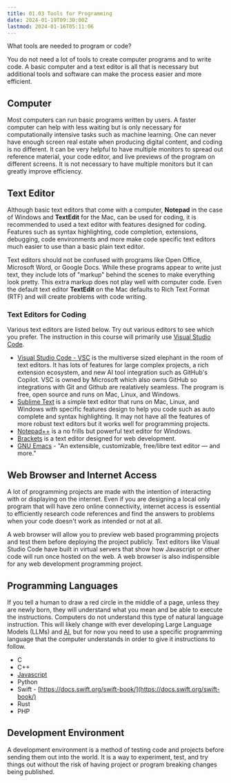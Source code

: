 ```yaml
---
title: 01.03 Tools for Programming
date: 2024-01-19T09:30:00Z
lastmod: 2024-01-16T05:11:06
---
```


What tools are needed to program or code?

You do not need a lot of tools to create computer programs and to write code. A basic computer and a text editor is all that is necessary but additional tools and software can make the process easier and more efficient.

## Computer

Most computers can run basic programs written by users. A faster computer can help with less waiting but is only necessary for computationally intensive tasks such as machine learning. One can never have enough screen real estate when producing digital content, and coding is no different. It can be very helpful to have multiple monitors to spread out reference material, your code editor, and live previews of the program on different screens. It is not necessary to have multiple monitors but it can greatly improve efficiency.

## Text Editor

Although basic text editors that come with a computer, **Notepad** in the case of Windows and **TextEdit** for the Mac, can be used for coding, it is recommended to used a text editor with features designed for coding. Features such as syntax highlighting, code completion, extensions, debugging, code environments and more make code specific text editors much easier to use than a basic plain text editor.

Text editors should not be confused with programs like Open Office, Microsoft Word, or Google Docs. While these programs appear to write just text, they include lots of "markup" behind the scenes to make everything look pretty. This extra markup does not play well with computer code. Even the default text editor **TextEdit** on the Mac defaults to Rich Text Format (RTF) and will create problems with code writing.

### Text Editors for Coding

Various text editors are listed below. Try out various editors to see which you prefer. The instruction in this course will primarily use [Visual Studio Code](https://code.visualstudio.com/).

- [Visual Studio Code - VSC](https://code.visualstudio.com/) is the multiverse sized elephant in the room of text editors. It has lots of features for large complex projects, a rich extension ecosystem, and new AI tool integration such as GitHub's Copilot. VSC is owned by Microsoft which also owns GitHub so integrations with Git and Github are realatively seamless. The program is free, open source and runs on Mac, Linux, and Windows.
- [Sublime Text](https://www.sublimetext.com/) is a simple text editor that runs on Mac, Linux, and Windows with specific features design to help you code such as auto complete and syntax highlighting. It may not have all the features of more robust text editors but it works well for programming projects.
- [Notepad++](https://notepad-plus-plus.org/) is a no frills but powerful text editor for Windows.
- [Brackets](https://brackets.io/) is a text editor designed for web development.
- [GNU Emacs](https://www.gnu.org/software/emacs/) - "An extensible, customizable, free/libre text editor — and more."

## Web Browser and Internet Access

A lot of programming projects are made with the intention of interacting with or displaying on the internet. Even if you are designing a local only program that will have zero online connectivity, internet access is essential to efficiently research code references and find the answers to problems when your code doesn't work as intended or not at all.

A web browser will allow you to preview web based programming projects and test them before deploying the project publicly. Text editors like Visual Studio Code have built in virtual servers that show how Javascript or other code will run once hosted on the web. A web browser is also indispensible for any web development programming project.

## Programming Languages

If you tell a human to draw a red circle in the middle of a page, unless they are newly born, they will understand what you mean and be able to execute the instructions. Computers do not understand this type of natural language instruction. This will likely change with ever developing Large Language Models (LLMs) and [AI](../../../../coding/ai-artificial-intelligence.md), but for now you need to use a specific programming language that the computer understands in order to give it instructions to follow.

- C
- C++
- [Javascript](../../../../coding/javascript.md)
- Python
- Swift - [https://docs.swift.org/swift-book/](https://docs.swift.org/swift-book/)
- Rust
- PHP

## Development Environment

A development environment is a method of testing code and projects before sending them out into the world. It is a way to experiment, test, and try things out without the risk of having project or program breaking changes being published.
